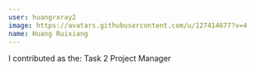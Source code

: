 ```yaml
---
user: huangrxray2
image: https://avatars.githubusercontent.com/u/127414677?v=4
name: Huang Ruixiang
---
```

I contributed as the: Task 2 Project Manager

<!-- 
Note: Please put down your own information, and register your real contribution. Check the md syntax and DO NOT set up a table...
-->

